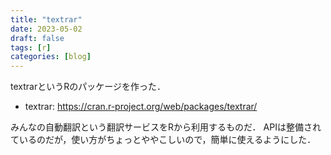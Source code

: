 ```yaml
---
title: "textrar"
date: 2023-05-02
draft: false
tags: [r]
categories: [blog]
---
```


textrarというRのパッケージを作った．

- textrar: https://cran.r-project.org/web/packages/textrar/   

みんなの自動翻訳という翻訳サービスをRから利用するものだ．
APIは整備されているのだが，使い方がちょっとややこしいので，簡単に使えるようにした．
